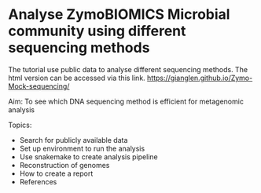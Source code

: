 # Analyse ZymoBIOMICS Microbial community using different sequencing methods

The tutorial use public data to analyse different sequencing methods. 
The html version can be accessed via this link.
https://gianglen.github.io/Zymo-Mock-sequencing/

Aim: To see which DNA sequencing method is efficient for metagenomic analysis  

Topics:
* Search for publicly available data
* Set up environment to run the analysis
* Use snakemake to create analysis pipeline
* Reconstruction of genomes
* How to create a report
* References

